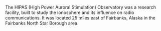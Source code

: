 The HIPAS (HIgh Power Auroral Stimulation) Observatory was a research facility, built to study the ionosphere and its influence on radio communications. It was located 25 miles east of Fairbanks, Alaska in the Fairbanks North Star Borough area.